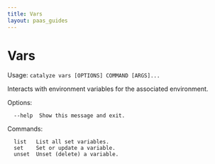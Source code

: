 ```yaml
---
title: Vars
layout: paas_guides
---
```


# Vars

Usage: `catalyze vars [OPTIONS] COMMAND [ARGS]...`

  Interacts with environment variables for the associated environment.

Options:

```
  --help  Show this message and exit.
```

Commands:

```
  list   List all set variables.
  set    Set or update a variable.
  unset  Unset (delete) a variable.
```
